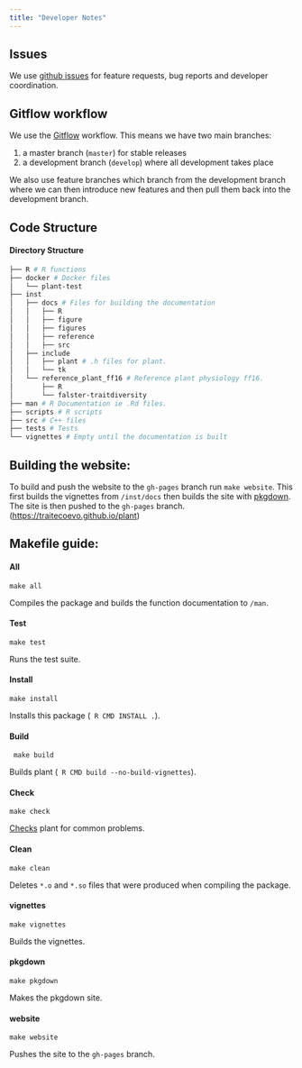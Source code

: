 ```yaml
---
title: "Developer Notes"
---
```


## Issues

We use [github issues](https://github.com/traitecoevo/plant/issues/) for feature requests, bug reports and  developer coordination.

## Gitflow workflow

We use the [Gitflow](https://www.atlassian.com/git/tutorials/comparing-workflows/gitflow-workflow) workflow.
This means we have two main branches:

1. a master branch (`master`) for stable releases
2. a development branch (`develop`) where all development takes place

We also use feature branches which branch from the development branch where we can then introduce new features and then pull them back into the development branch.

##  Code Structure
#### Directory  Structure
```sh
├── R # R functions
├── docker # Docker files
│   └── plant-test
├── inst
│   ├── docs # Files for building the documentation
│   │   ├── R
│   │   ├── figure
│   │   ├── figures
│   │   ├── reference
│   │   ├── src
│   ├── include
│   │   ├── plant # .h files for plant.
│   │   └── tk
│   └── reference_plant_ff16 # Reference plant physiology ff16.
│       ├── R
│       └── falster-traitdiversity
├── man # R Documentation ie .Rd files.
├── scripts # R scripts
├── src # C++ files
├── tests # Tests
└── vignettes # Empty until the documentation is built
```

## Building the website:

To build and push the website to the `gh-pages` branch run `make website`.
This first builds the vignettes from `/inst/docs` then builds the site with [pkgdown](http://pkgdown.r-lib.org).
The site is then pushed to the `gh-pages` branch. (https://traitecoevo.github.io/plant)

## Makefile guide:

#### All

```make all```

Compiles the package and builds the function documentation to `/man`. 

#### Test

```make test```

Runs the test suite.

#### Install

```make install```

Installs this package (` R CMD INSTALL .`).

#### Build

``` make build```

Builds plant (` R CMD build --no-build-vignettes`).

#### Check

```make check```

[Checks](http://r-pkgs.had.co.nz/check.html) plant for common problems.

#### Clean

```make clean```

Deletes `*.o` and `*.so` files that were produced when compiling the package.

#### vignettes

```make vignettes```

Builds the vignettes.

#### pkgdown

```make pkgdown```

Makes the pkgdown site.

#### website

```make website```

Pushes the site to the `gh-pages` branch. 
